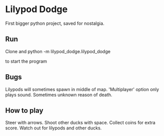 # Lilypod Dodge
First bigger python project, saved for nostalgia. 

## Run
Clone and python -m lilypod_dodge.lilypod_dodge

  

to start the program 

## Bugs
Lilypods will sometimes spawn in middle of map.
'Multiplayer' option only plays sound.
Sometimes unknown reason of death.

## How to play

Steer with arrows. Shoot other ducks with space. Collect coins for extra score. Watch out for lilypods and other ducks.


